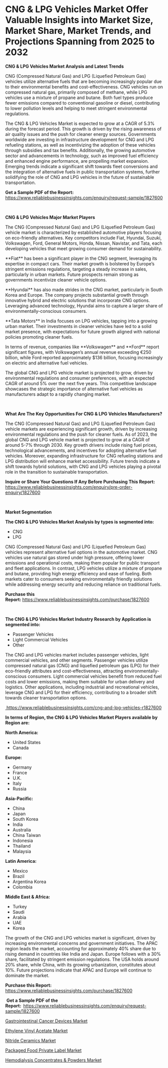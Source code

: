 <p><h1>CNG & LPG Vehicles Market Offer Valuable Insights into Market Size, Market Share, Market Trends, and Projections Spanning from 2025 to 2032</h1></p><p><strong>CNG & LPG Vehicles Market Analysis and Latest Trends</strong></p>
<p><p>CNG (Compressed Natural Gas) and LPG (Liquefied Petroleum Gas) vehicles utilize alternative fuels that are becoming increasingly popular due to their environmental benefits and cost-effectiveness. CNG vehicles run on compressed natural gas, primarily composed of methane, while LPG vehicles use a mixture of propane and butane. Both fuel types produce fewer emissions compared to conventional gasoline or diesel, contributing to lower pollution levels and helping to meet stringent environmental regulations.</p><p>The CNG & LPG Vehicles Market is expected to grow at a CAGR of 5.3% during the forecast period. This growth is driven by the rising awareness of air quality issues and the push for cleaner energy sources. Governments worldwide are investing in infrastructure development for CNG and LPG refueling stations, as well as incentivizing the adoption of these vehicles through subsidies and tax benefits. Additionally, the growing automotive sector and advancements in technology, such as improved fuel efficiency and enhanced engine performance, are propelling market expansion. Emerging trends indicate a significant shift towards fleet conversions and the integration of alternative fuels in public transportation systems, further solidifying the role of CNG and LPG vehicles in the future of sustainable transportation.</p></p>
<p><strong>Get a Sample PDF of the Report:&nbsp;</strong> <a href="https://www.reliablebusinessinsights.com/enquiry/request-sample/1827600?utm_campaign=1873&utm_medium=2&utm_source=Github&utm_content=ia&utm_term=30012025&utm_id=cng-lpg-vehicles">https://www.reliablebusinessinsights.com/enquiry/request-sample/1827600</a></p>
<p>&nbsp;</p>
<p><strong>CNG & LPG Vehicles Major Market Players</strong></p>
<p><p>The CNG (Compressed Natural Gas) and LPG (Liquefied Petroleum Gas) vehicle market is characterized by established automotive players focusing on eco-friendly alternatives. Key competitors include Fiat, Hyundai, Suzuki, Volkswagen, Ford, General Motors, Honda, Nissan, Navistar, and Tata, each developing vehicles that meet growing consumer demand for sustainability.</p><p>**Fiat** has been a significant player in the CNG segment, leveraging its expertise in compact cars. Their market growth is bolstered by Europe’s stringent emissions regulations, targeting a steady increase in sales, particularly in urban markets. Future prospects remain strong as governments incentivize cleaner vehicle options.</p><p>**Hyundai** has also made strides in the CNG market, particularly in South Korea and Europe. The company projects substantial growth through innovative hybrid and electric solutions that incorporate CNG options. Leveraging advanced technology, Hyundai aims to capture a larger share of environmentally-conscious consumers.</p><p>**Tata Motors** in India focuses on LPG vehicles, tapping into a growing urban market. Their investments in cleaner vehicles have led to a solid market presence, with expectations for future growth aligned with national policies promoting cleaner fuels.</p><p>In terms of revenue, companies like **Volkswagen** and **Ford** report significant figures, with Volkswagen’s annual revenue exceeding €250 billion, while Ford reported approximately $136 billion, focusing increasingly on electric and alternative fuel vehicles. </p><p>The global CNG and LPG vehicle market is projected to grow, driven by environmental regulations and consumer preferences, with an expected CAGR of around 5% over the next five years. This competitive landscape showcases the strategic importance of alternative fuel vehicles as manufacturers adapt to a rapidly changing market.</p></p>
<p>&nbsp;</p>
<p><strong>What Are The Key Opportunities For CNG & LPG Vehicles Manufacturers?</strong></p>
<p><p>The CNG (Compressed Natural Gas) and LPG (Liquefied Petroleum Gas) vehicle markets are experiencing significant growth, driven by increasing environmental regulations and the push for cleaner fuels. As of 2023, the global CNG and LPG vehicle market is projected to grow at a CAGR of around 5-7% through 2030. Key growth drivers include rising fuel prices, technological advancements, and incentives for adopting alternative fuel vehicles. Moreover, expanding infrastructure for CNG refueling stations and LPG distribution will enhance market accessibility. Future trends indicate a shift towards hybrid solutions, with CNG and LPG vehicles playing a pivotal role in the transition to sustainable transportation.</p></p>
<p><strong>Inquire or Share Your Questions If Any Before Purchasing This Report:</strong> <a href="https://www.reliablebusinessinsights.com/enquiry/pre-order-enquiry/1827600?utm_campaign=1873&utm_medium=2&utm_source=Github&utm_content=ia&utm_term=30012025&utm_id=cng-lpg-vehicles">https://www.reliablebusinessinsights.com/enquiry/pre-order-enquiry/1827600</a></p>
<p>&nbsp;</p>
<p><strong>Market Segmentation</strong></p>
<p><strong>The CNG & LPG Vehicles Market Analysis by types is segmented into:</strong></p>
<p><ul><li>CNG</li><li>LPG</li></ul></p>
<p><p>CNG (Compressed Natural Gas) and LPG (Liquefied Petroleum Gas) vehicles represent alternative fuel options in the automotive market. CNG vehicles use natural gas stored under high pressure, offering lower emissions and operational costs, making them popular for public transport and fleet applications. In contrast, LPG vehicles utilize a mixture of propane and butane, providing high energy efficiency and ease of fueling. Both markets cater to consumers seeking environmentally friendly solutions while addressing energy security and reducing reliance on traditional fuels.</p></p>
<p><strong>Purchase this Report:&nbsp;</strong><a href="https://www.reliablebusinessinsights.com/purchase/1827600?utm_campaign=1873&utm_medium=2&utm_source=Github&utm_content=ia&utm_term=30012025&utm_id=cng-lpg-vehicles">https://www.reliablebusinessinsights.com/purchase/1827600</a></p>
<p>&nbsp;</p>
<p><strong>The CNG & LPG Vehicles Market Industry Research by Application is segmented into:</strong></p>
<p><ul><li>Passenger Vehicles</li><li>Light Commercial Vehicles</li><li>Other</li></ul></p>
<p><p>The CNG and LPG vehicles market includes passenger vehicles, light commercial vehicles, and other segments. Passenger vehicles utilize compressed natural gas (CNG) and liquefied petroleum gas (LPG) for their eco-friendly attributes and cost-effectiveness, attracting environmentally-conscious consumers. Light commercial vehicles benefit from reduced fuel costs and lower emissions, making them suitable for urban delivery and logistics. Other applications, including industrial and recreational vehicles, leverage CNG and LPG for their efficiency, contributing to a broader shift towards cleaner transportation options.</p></p>
<p><a href="https://www.reliablebusinessinsights.com/cng-and-lpg-vehicles-r1827600?utm_campaign=1873&utm_medium=2&utm_source=Github&utm_content=ia&utm_term=30012025&utm_id=cng-lpg-vehicles">&nbsp;https://www.reliablebusinessinsights.com/cng-and-lpg-vehicles-r1827600</a></p>
<p><strong>In terms of Region, the CNG & LPG Vehicles Market Players available by Region are:</strong></p>
<p>
    <p> <strong> North America: </strong>
        <ul>
            <li>United States</li>
            <li>Canada</li>
        </ul>
        </p> 
    <p> <strong> Europe: </strong>
        <ul>
            <li>Germany</li>
            <li>France</li>
            <li>U.K.</li>
            <li>Italy</li>
            <li>Russia</li>
        </ul>
        </p> 
    <p> <strong> Asia-Pacific: </strong>
        <ul>
            <li>China</li>
            <li>Japan</li>
            <li>South Korea</li>
            <li>India</li>
            <li>Australia</li>
            <li>China Taiwan</li>
            <li>Indonesia</li>
            <li>Thailand</li>
            <li>Malaysia</li>
        </ul>
        </p> 
    <p> <strong> Latin America: </strong>
        <ul>
            <li>Mexico</li>
            <li>Brazil</li>
            <li>Argentina Korea</li>
            <li>Colombia</li>
        </ul>
        </p> 
    <p> <strong> Middle East & Africa: </strong>
        <ul>
            <li>Turkey</li>
            <li>Saudi</li>
            <li>Arabia</li>
            <li>UAE</li>
            <li>Korea</li>
        </ul>
    </p>
    </p>
<p><p>The growth of the CNG and LPG vehicles market is significant, driven by increasing environmental concerns and government initiatives. The APAC region leads the market, accounting for approximately 40% share due to rising demand in countries like India and Japan. Europe follows with a 30% share, facilitated by stringent emission regulations. The USA holds around 20% share, while China, with its growing urbanization, constitutes about 10%. Future projections indicate that APAC and Europe will continue to dominate the market.</p></p>
<p><strong>Purchase this Report: </strong><a href="https://www.reliablebusinessinsights.com/purchase/1827600?utm_campaign=1873&utm_medium=2&utm_source=Github&utm_content=ia&utm_term=30012025&utm_id=cng-lpg-vehicles">https://www.reliablebusinessinsights.com/purchase/1827600</a></p>
<p>&nbsp;<strong>Get a Sample PDF of the Report:&nbsp;&nbsp;</strong><a href="https://www.reliablebusinessinsights.com/enquiry/request-sample/1827600?utm_campaign=1873&utm_medium=2&utm_source=Github&utm_content=ia&utm_term=30012025&utm_id=cng-lpg-vehicles">https://www.reliablebusinessinsights.com/enquiry/request-sample/1827600</a></p>
<p><strong></strong></p>
<p><p><a href="https://www.linkedin.com/pulse/gastrointestinal-cancer-devices-market-includes-complete-fkcdf?utm_campaign=1873&utm_medium=2&utm_source=Github&utm_content=ia&utm_term=30012025&utm_id=cng-lpg-vehicles">Gastrointestinal Cancer Devices Market</a></p><p><a href="https://github.com/tamvrosiya/Market-Research-Report-List-6/blob/main/ethylene-vinyl-acetate-market.md?utm_campaign=1873&utm_medium=2&utm_source=Github&utm_content=ia&utm_term=30012025&utm_id=cng-lpg-vehicles">Ethylene Vinyl Acetate Market</a></p><p><a href="https://github.com/ravenecashe/Market-Research-Report-List-1/blob/main/nitride-ceramics-market.md?utm_campaign=1873&utm_medium=2&utm_source=Github&utm_content=ia&utm_term=30012025&utm_id=cng-lpg-vehicles">Nitride Ceramics Market</a></p><p><a href="https://www.linkedin.com/pulse/packaged-food-private-label-market-size-growth-trends-gi71e?utm_campaign=1873&utm_medium=2&utm_source=Github&utm_content=ia&utm_term=30012025&utm_id=cng-lpg-vehicles">Packaged Food Private Label Market</a></p><p><a href="https://www.linkedin.com/pulse/insightful-hemodialysis-concentrates-powders-market-report-jxzfe?utm_campaign=1873&utm_medium=2&utm_source=Github&utm_content=ia&utm_term=30012025&utm_id=cng-lpg-vehicles">Hemodialysis Concentrates & Powders Market</a></p></p>